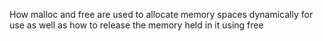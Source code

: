 How malloc and free are used to allocate memory spaces dynamically for use as well as how to release the memory held in it using free
